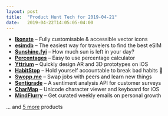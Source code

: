 ```yaml
---
layout: post
title:  "Product Hunt Tech for 2019-04-21"
date:   2019-04-22T14:05:05-04:00
---
```


* **[Ikonate](https://www.producthunt.com/posts/ikonate?utm_campaign=producthunt-api&utm_medium=api&utm_source=Application%3A+Daily+Digest+RSS+%28ID%3A+3202%29)** – Fully customisable & accessible vector icons
* **[esimdb](https://www.producthunt.com/posts/esimdb?utm_campaign=producthunt-api&utm_medium=api&utm_source=Application%3A+Daily+Digest+RSS+%28ID%3A+3202%29)** – The easiest way for travelers to find the best eSIM
* **[Sunshine.fyi](https://www.producthunt.com/posts/sunshine-fyi?utm_campaign=producthunt-api&utm_medium=api&utm_source=Application%3A+Daily+Digest+RSS+%28ID%3A+3202%29)** – How much sun is left in your day?
* **[Percentages](https://www.producthunt.com/posts/percentages?utm_campaign=producthunt-api&utm_medium=api&utm_source=Application%3A+Daily+Digest+RSS+%28ID%3A+3202%29)** – Easy to use percentage calculator
* **[Yttrium](https://www.producthunt.com/posts/yttrium?utm_campaign=producthunt-api&utm_medium=api&utm_source=Application%3A+Daily+Digest+RSS+%28ID%3A+3202%29)** – Quickly design AR and 3D prototypes on iOS
* **[HabitStop](https://www.producthunt.com/posts/habitstop?utm_campaign=producthunt-api&utm_medium=api&utm_source=Application%3A+Daily+Digest+RSS+%28ID%3A+3202%29)** – Hold yourself accountable to break bad habits 💪
* **[Swopp.me](https://www.producthunt.com/posts/swopp-me?utm_campaign=producthunt-api&utm_medium=api&utm_source=Application%3A+Daily+Digest+RSS+%28ID%3A+3202%29)** – Swap jobs with peers and learn new things
* **[Sentigrade](https://www.producthunt.com/posts/sentigrade?utm_campaign=producthunt-api&utm_medium=api&utm_source=Application%3A+Daily+Digest+RSS+%28ID%3A+3202%29)** – A sentiment analysis API for customer surveys
* **[CharMap](https://www.producthunt.com/posts/charmap?utm_campaign=producthunt-api&utm_medium=api&utm_source=Application%3A+Daily+Digest+RSS+%28ID%3A+3202%29)** – Unicode character viewer and keyboard for iOS
* **[MindFlurry](https://www.producthunt.com/posts/mindflurry?utm_campaign=producthunt-api&utm_medium=api&utm_source=Application%3A+Daily+Digest+RSS+%28ID%3A+3202%29)** – Get curated weekly emails on personal growth

… and [5 more](https://www.producthunt.com/tech) products